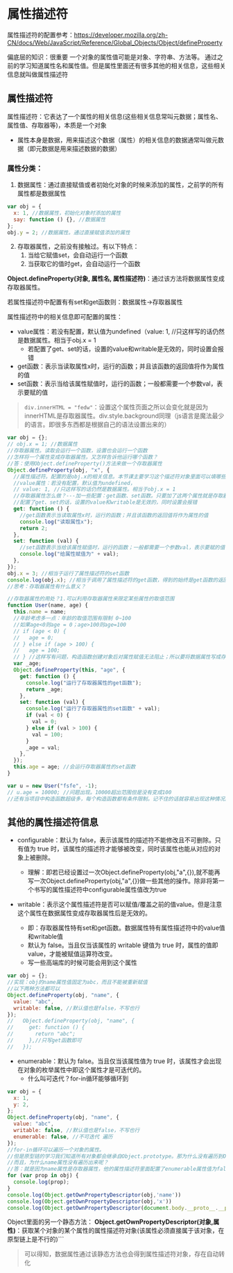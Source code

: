 # 属性描述符

属性描述符的配置参考：https://developer.mozilla.org/zh-CN/docs/Web/JavaScript/Reference/Global_Objects/Object/defineProperty

偏底层的知识：很重要
一个对象的属性值可能是对象、字符串、方法等。
通过之前的学习知道属性名和属性值。但是属性里面还有很多其他的相关信息，这些相关信息就叫做属性描述符

## 属性描述符

属性描述符：它表达了一个属性的相关信息(这些相关信息常叫元数据；属性名、属性值、存取器等)，本质是一个对象
  - 属性本身是数据，用来描述这个数据（属性）的相关信息的数据通常叫做元数据（即元数据是用来描述数据的数据）

### 属性分类：

1. 数据属性：通过直接赋值或者初始化对象的时候来添加的属性，之前学的所有属性都是数据属性
```js
var obj = {
  x: 1, //数据属性，初始化对象时添加的属性
  say: function () {}, //数据属性
};
obj.y = 2; //数据属性。通过直接赋值添加的属性
```
2. 存取器属性，之前没有接触过。有以下特点：
   1. 当给它赋值set，会自动运行一个函数
   2. 当获取它的值时get，会自动运行一个函数

**Object.defineProperty(对象, 属性名, 属性描述符)**：通过该方法将数据属性变成存取器属性。

若属性描述符中配置有有set和get函数则：数据属性->存取器属性

属性描述符中的相关信息即可配置的属性：
- value属性：若没有配置，默认值为undefined（value: 1, //只这样写的话仍然是数据属性。相当于obj.x = 1
  - 若配置了get、set的话，设置的value和writable是无效的，同时设置会报错
- get函数：表示当读取属性x时，运行的函数；并且该函数的返回值将作为属性的值
- set函数：表示当给该属性赋值时，运行的函数；一般都需要一个参数val，表示要赋的值

> ```div.innerHTML = "fedw"```：设置这个属性页面之所以会变化就是因为innerHTML是存取器属性。div.style.background同理（js语言是魔法最少的语言。即很多东西都是根据自己的语法设置出来的）

```js
var obj = {};
// obj.x = 1; //数据属性
//存取器属性。读取会运行一个函数，设置也会运行一个函数
//怎样将一个属性变成存取器属性。又怎样告诉他运行哪个函数？
//答：使用Object.defineProperty()方法来做一个存取器属性
Object.defineProperty(obj, "x", {
  //属性描述符。配置的是obj.x的相关信息。本节课主要学习这个描述符对象里面可以填哪些东西及有哪些东西可以配置
  //value属性：若没有配置，默认值为undefined，
  // value: 1, //只这样写的话仍然是数据属性。相当于obj.x = 1
  //存取器属性怎么做？---加一些配置：get函数、set函数。只要加了这两个属性就是存取器属性了
  //配置了get、set的话，设置的value和writable是无效的，同时设置会报错
  get: function () {
    //get函数表示当读取属性x时，运行的函数；并且该函数的返回值将作为属性的值
    console.log("读取属性x");
    return 2;
  },
  set: function (val) {
    //set函数表示当给该属性赋值时，运行的函数；一般都需要一个参数val，表示要赋的值
    console.log("给属性赋值为" + val);
  },
});
obj.x = 3; //相当于运行了属性描述符的set函数
console.log(obj.x); //相当于调用了属性描述符的get函数，得到的始终是get函数的返回值即运行的结果
//思考：存取器属性有什么意义？
```
```js
//存取器属性的用处？1.可以利用存取器属性来限定某些属性的取值范围
function User(name, age) {
  this.name = name;
  //年龄考虑多一点：年龄的取值范围有限制 0~100
  //如果age<0则age = 0；age>100则age=100
  // if (age < 0) {
  //   age = 0;
  // } else if (age > 100) {
  //   age = 100;
  // } //这样写有问题，构造函数创建对象后对属性赋值无法阻止；所以要将数据属性写成存取器属性
  var _age;
  Object.defineProperty(this, "age", {
    get: function () {
      console.log("运行了存取器属性的get函数");
      return _age;
    },
    set: function (val) {
      console.log("运行了存取器属性的set函数" + val);
      if (val < 0) {
        val = 0;
      } else if (val > 100) {
        val = 100;
      }
      _age = val;
    },
  });
  this.age = age; //会运行存取器属性的set函数
}

var u = new User("fsfe", -1);
// u.age = 10000; //问题出现。10000超出范围但是没有变成100
//还有当项目中构造函数超级多，每个构造函数都有条件限制。记不住的话就容易出现这种情况。所以直接在构造函数里面设置条件不好；考虑使用存取器属性
```

## 其他的属性描述符信息

- configurable：默认为 false，表示该属性的描述符不能修改且不可删除。只有值为 true 时，该属性的描述符才能够被改变，同时该属性也能从对应的对象上被删除。
  - 理解：即若已经设置过一次Object.defineProperty(obj,"a",{}),就不能再写一次Object.defineProperty(obj,"a",{})做一些其他的操作。除非将第一个书写的属性描述符中configurable属性值改为true

- writable：表示这个属性描述符是否可以赋值/覆盖之前的值value。但是注意这个属性在数据属性变成存取器属性后是无效的。
  - 即：存取器属性特有set和get函数。数据属性特有属性描述符中的value值和writable值
  - 默认为 false。当且仅当该属性的 writable 键值为 true 时，属性的值即 value，才能被赋值运算符改变。
  - 写一些高端库的时候可能会用到这个属性

```js
var obj = {};
//实现：obj的name属性值固定为abc，而且不能被重新赋值
//以下两种方法都可以
Object.defineProperty(obj, "name", {
  value: "abc",
  writable: false, //默认值也是false，不写也行
});
//   Object.defineProperty(obj, "name", {
//     get: function () {
//       return "abc";
//     },//只写get函数即可
//   });
```

- enumerable：默认为 false。当且仅当该属性值为 true 时，该属性才会出现在对象的枚举属性中即这个属性才是可迭代的。
  - 什么叫可迭代？for-in循环能够循环到
  
```js
var obj = {
  x: 1,
  y: 2,
};
Object.defineProperty(obj, "name", {
  value: "abc",
  writable: false, //默认值也是false，不写也行
  enumerable: false, //不可迭代 遍历
});
//for-in循环可以遍历一个对象的属性。
//但是原型链的学习我们知道所有对象都会继承自Object.prototype。那为什么没有遍历到Object里面的东西呢？
//而且，为什么name属性没有遍历出来呢？
//答：就是因为name属性是存取器属性，他的属性描述符里面配置了enumerable属性值为false
for (var prop in obj) {
  console.log(prop);
}
console.log(Object.getOwnPropertyDescriptor(obj,'name'))
console.log(Object.getOwnPropertyDescriptor(obj,'x'))
console.log(Object.getOwnPropertyDescriptor(document.body.__proto__.__proto__,'innerText'))
```

Object里面的另一个静态方法：
**Object.getOwnPropertyDescriptor(对象,属性)**：获取某个对象的某个属性的属性描述符对象(该属性必须直接属于该对象，在原型链上是不行的)```

> 可以得知，数据属性通过该静态方法也会得到属性描述符对象，存在自动转化